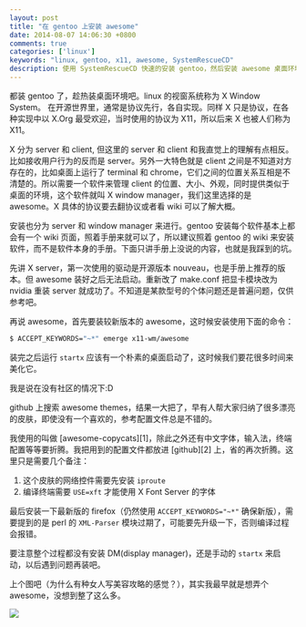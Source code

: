 ```yaml
---
layout: post
title: "在 gentoo 上安装 awesome"
date: 2014-08-07 14:06:30 +0800
comments: true
categories: ['linux']
keywords: "linux, gentoo, x11, awesome, SystemRescueCD"
description: 使用 SystemRescueCD 快速的安装 gentoo，然后安装 awesome 桌面环境。
---
```


都装 gentoo 了，趁热装桌面环境吧。linux 的视窗系统称为 X Window System。
在开源世界里，通常是协议先行，各自实现。同样 X 只是协议，在各种实现中以 X.Org 最受欢迎，当时使用的协议为 X11，所以后来 X 也被人们称为 X11。

<!-- more -->

X 分为 server 和 client, 但这里的 server 和 client 和我直觉上的理解有点相反。比如接收用户行为的反而是 server。另外一大特色就是 client 之间是不知道对方存在的，比如桌面上运行了 terminal 和 chrome，它们之间的位置关系互相是不清楚的。所以需要一个软件来管理 client 的位置、大小、外观，同时提供类似于桌面的环境，这个软件就叫 X window manager，我们这里选择的是 awesome。X 具体的协议要去翻协议或者看 wiki 可以了解大概。

安装也分为 server 和 window manager 来进行。gentoo 安装每个软件基本上都会有一个 wiki 页面，照着手册来就可以了，所以建议照着 gentoo 的 wiki 来安装软件，而不是软件本身的手册。下面只讲手册上没说的内容，也就是我踩到的坑。

先讲 X server，第一次使用的驱动是开源版本 nouveau，也是手册上推荐的版本。但 awesome 装好之后无法启动。重新改了 make.conf 把显卡模块改为 nvidia 重装 server 就成功了。不知道是某款型号的个体问题还是普遍问题，仅供参考吧。

再说 awesome，首先要装较新版本的 awesome，这时候安装使用下面的命令：

```bash
$ ACCEPT_KEYWORDS="~*" emerge x11-wm/awesome
```

装完之后运行 `startx` 应该有一个朴素的桌面启动了，这时候我们要花很多时间来美化它。

我是说在没有社区的情况下:D

github 上搜索 awesome themes，结果一大把了，早有人帮大家归纳了很多漂亮的皮肤，即使没有一个喜欢的，参考配置文件总是不错的。

我使用的叫做 [awesome-copycats][1]，除此之外还有中文字体，输入法，终端配置等等要折腾。我把用到的配置文件都放进 [github][2] 上，省的再次折腾。这里只是需要几个备注：

1. 这个皮肤的网络控件需要先安装 `iproute`
2. 编译终端需要 `USE=xft` 才能使用 X Font Server 的字体

最后安装一下最新版的 firefox（仍然使用 `ACCEPT_KEYWORDS="~*"` 确保新版），需要提到的是 perl 的 `XML-Parser` 模块过期了，可能要先升级一下，否则编译过程会报错。

要注意整个过程都没有安装 DM(display manager)，还是手动的 `startx` 来启动，以后遇到问题再装吧。

上个图吧（为什么有种女人写美容攻略的感觉？），其实我最早就是想弄个 awesome，没想到整了这么多。

<img src="{{ root_url }}/images/custom/awesome.png" />
